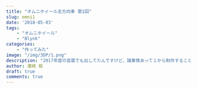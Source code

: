 ```yaml
---
title: "オムニホイール全方向車 第1回"
slug: omni1
date: '2018-05-03'
tags:
    - "オムニホイール"
    - "Blynk"
categories:
    - "作ってみた"
image: "/img/3DP/1.png"
description: "2017年度の音展でも出してたんですけど、諸事情あって１から制作することになりました。今回は事後報告じゃなくて、リアルタイムです。"
author: 濱﨑 拓
draft: true
comments: true
---
```

